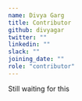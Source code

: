 ```yaml
---
name: Divya Garg
title: Contributor
github: divyagar
twitter: ""
linkedin: ""
slack: ""
joining_date: ""
role: "contributor"
---
```


Still waiting for this
